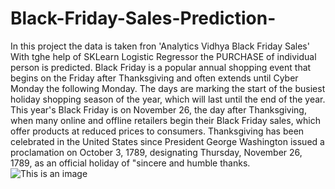 # Black-Friday-Sales-Prediction-
In this project the data is taken fron 'Analytics Vidhya Black Friday Sales'
With tghe help of SKLearn Logistic Regressor the PURCHASE of individual person is predicted.
Black Friday is a popular annual shopping event that begins on the Friday after Thanksgiving and often extends until Cyber Monday the following Monday. The days are marking the start of the busiest holiday shopping season of the year, which will last until the end of the year.
This year's Black Friday is on November 26, the day after Thanksgiving, when many online and offline retailers begin their Black Friday sales, which offer products at reduced prices to consumers.
Thanksgiving has been celebrated in the United States since President George Washington issued a proclamation on October 3, 1789, designating Thursday, November 26, 1789, as an official holiday of "sincere and humble thanks.
![This is an image](https://im.indiatimes.in/content/2021/Nov/ap_619f7df8b195b.jpg?w=725&h=483)



